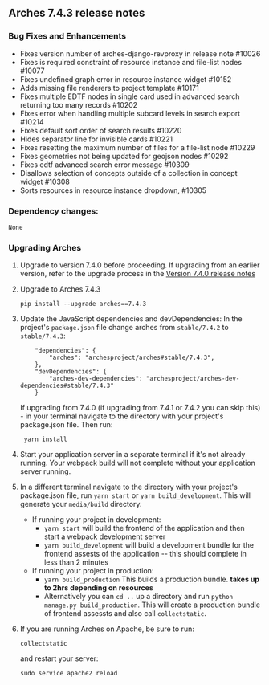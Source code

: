 Arches 7.4.3 release notes
------------------------

### Bug Fixes and Enhancements

- Fixes version number of arches-django-revproxy in release note #10026
- Fixes is required constraint of resource instance and file-list nodes #10077
- Fixes undefined graph error in resource instance widget #10152
- Adds missing file renderers to project template #10171
- Fixes multiple EDTF nodes in single card used in advanced search returning too many records #10202
- Fixes error when handling multiple subcard levels in search export #10214
- Fixes default sort order of search results #10220
- Hides separator line for invisible cards #10221
- Fixes resetting the maximum number of files for a file-list node #10229
- Fixes geometries not being updated for geojson nodes #10292
- Fixes edtf advanced search error message #10309
- Disallows selection of concepts outside of a collection in concept widget #10308
- Sorts resources in resource instance dropdown, #10305


### Dependency changes:
```
None
```

### Upgrading Arches

1. Upgrade to version 7.4.0 before proceeding. If upgrading from an earlier version, refer to the upgrade process in the [Version 7.4.0 release notes](https://github.com/archesproject/arches/blob/dev/7.4.x/releases/7.4.0.md)

2. Upgrade to Arches 7.4.3
    ```
    pip install --upgrade arches==7.4.3
    ```

3. Update the JavaScript dependencies and devDependencies:
    In the project's `package.json` file change arches from `stable/7.4.2` to `stable/7.4.3`:
    ```    
        "dependencies": {
            "arches": "archesproject/arches#stable/7.4.3",
        },
        "devDependencies": {
            "arches-dev-dependencies": "archesproject/arches-dev-dependencies#stable/7.4.3"
        }
    ```
    If upgrading from 7.4.0 (if upgrading from 7.4.1 or 7.4.2 you can skip this) - in your terminal navigate to the directory with your project's package.json file. Then run:

        yarn install


4. Start your application server in a separate terminal if it's not already running. Your webpack build will not complete without your application server running.

5. In a different terminal navigate to the directory with your project's package.json file, run `yarn start` or `yarn build_development`. This will generate your `media/build` directory.
   - If running your project in development:
     -  `yarn start` will build the frontend of the application and then start a webpack development server
      - `yarn build_development` will build a development bundle for the frontend assests of the application -- this should complete in less than 2 minutes
    - If running your project in production:
      - `yarn build_production` This builds a production bundle. **takes up to 2hrs depending on resources**
      - Alternatively you can `cd ..` up a directory and run `python manage.py build_production`. This will create a production bundle of frontend assessts and also call `collectstatic`.
  

6. If you are running Arches on Apache, be sure to run:

    ```
    collectstatic
    ```
    and restart your server:
    ```
    sudo service apache2 reload
    ```

